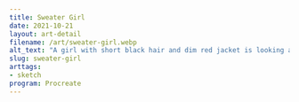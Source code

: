 ```yaml
---
title: Sweater Girl
date: 2021-10-21
layout: art-detail
filename: /art/sweater-girl.webp
alt_text: "A girl with short black hair and dim red jacket is looking around."
slug: sweater-girl
arttags:
- sketch
program: Procreate
---
```

